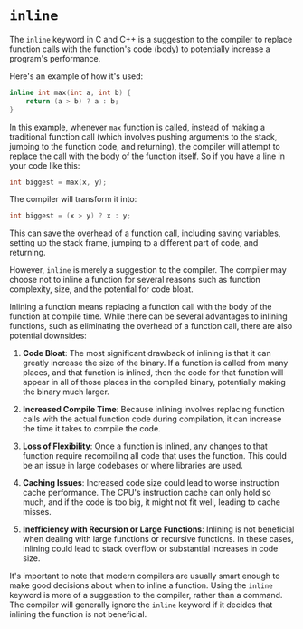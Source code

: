# `inline`

The `inline` keyword in C and C++ is a suggestion to the compiler to replace function calls with the function's code (body) to potentially increase a program's performance.

Here's an example of how it's used:

```c++
inline int max(int a, int b) {
    return (a > b) ? a : b;
}
```

In this example, whenever `max` function is called, instead of making a traditional function call (which involves pushing arguments to the stack, jumping to the function code, and returning), the compiler will attempt to replace the call with the body of the function itself. So if you have a line in your code like this:

```c++
int biggest = max(x, y);
```

The compiler will transform it into:

```c++
int biggest = (x > y) ? x : y;
```

This can save the overhead of a function call, including saving variables, setting up the stack frame, jumping to a different part of code, and returning. 

However, `inline` is merely a suggestion to the compiler. The compiler may choose not to inline a function for several reasons such as function complexity, size, and the potential for code bloat.

Inlining a function means replacing a function call with the body of the function at compile time. While there can be several advantages to inlining functions, such as eliminating the overhead of a function call, there are also potential downsides:

1. **Code Bloat**: The most significant drawback of inlining is that it can greatly increase the size of the binary. If a function is called from many places, and that function is inlined, then the code for that function will appear in all of those places in the compiled binary, potentially making the binary much larger.

2. **Increased Compile Time**: Because inlining involves replacing function calls with the actual function code during compilation, it can increase the time it takes to compile the code.

3. **Loss of Flexibility**: Once a function is inlined, any changes to that function require recompiling all code that uses the function. This could be an issue in large codebases or where libraries are used.

4. **Caching Issues**: Increased code size could lead to worse instruction cache performance. The CPU's instruction cache can only hold so much, and if the code is too big, it might not fit well, leading to cache misses.

5. **Inefficiency with Recursion or Large Functions**: Inlining is not beneficial when dealing with large functions or recursive functions. In these cases, inlining could lead to stack overflow or substantial increases in code size.

It's important to note that modern compilers are usually smart enough to make good decisions about when to inline a function. Using the `inline` keyword is more of a suggestion to the compiler, rather than a command. The compiler will generally ignore the `inline` keyword if it decides that inlining the function is not beneficial.